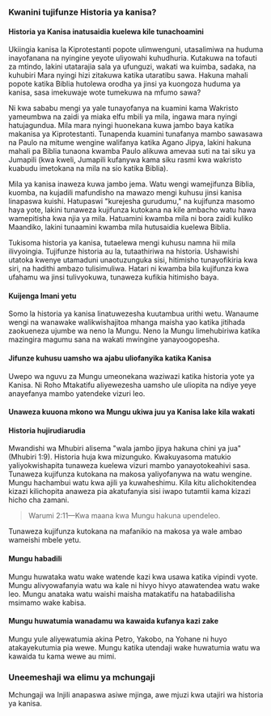 ### Kwanini tujifunze Historia ya kanisa?

#### Historia ya Kanisa inatusaidia kuelewa kile tunachoamini

Ukiingia kanisa la Kiprotestanti popote ulimwenguni, utasalimiwa na huduma inayofanana na nyingine yeyote uliyowahi kuhudhuria. Kutakuwa na tofauti za mtindo, lakini utatarajia sala ya ufunguzi, wakati wa kuimba, sadaka, na kuhubiri Mara nyingi hizi zitakuwa katika utaratibu sawa. Hakuna mahali popote katika Biblia hutolewa orodha ya jinsi ya kuongoza huduma ya kanisa, sasa imekuwaje wote tumekuwa na mfumo sawa?

Ni kwa sababu mengi ya yale tunayofanya na kuamini kama Wakristo yameumbwa na zaidi ya miaka elfu mbili ya mila, ingawa mara nyingi hatujagundua. Mila mara nyingi huonekana kuwa jambo baya katika makanisa ya Kiprotestanti. Tunapenda kuamini tunafanya mambo sawasawa na Paulo na mitume wengine walifanya katika Agano Jipya, lakini hakuna mahali pa Biblia tunaona kwamba Paulo alikuwa amevaa suti na tai siku ya Jumapili (kwa kweli, Jumapili kufanywa kama siku rasmi kwa wakristo kuabudu imetokana na mila na sio katika Biblia).

Mila ya kanisa inaweza kuwa jambo jema. Watu wengi wamejifunza Biblia, kuomba, na kujadili mafundisho na mawazo mengi kuhusu jinsi kanisa linapaswa kuishi. Hatupaswi "kurejesha gurudumu," na kujifunza masomo haya yote, lakini tunaweza kujifunza kutokana na kile ambacho watu hawa wamepitisha kwa njia ya mila. Hatuamini kwamba mila ni bora zaidi kuliko Maandiko, lakini tunaamini kwamba mila hutusaidia kuelewa Biblia.

Tukisoma historia ya kanisa, tutaelewa mengi kuhusu namna hii mila ilivyoingia. Tujifunze historia au la, tutaathiriwa na historia. Ushawishi utatoka kwenye utamaduni unaotuzunguka sisi, hitimisho tunayofikiria kwa siri, na hadithi ambazo tulisimuliwa. Hatari ni kwamba bila kujifunza kwa ufahamu wa jinsi tulivyokuwa, tunaweza kufikia hitimisho baya.

#### Kuijenga Imani yetu

Somo la historia ya kanisa linatuwezesha kuutambua urithi wetu. Wanaume wengi na wanawake walikwishajitoa mhanga maisha yao katika jitihada zaokueneza ujumbe wa neno la Mungu. Neno la Mungu limehubiriwa katika mazingira magumu sana na wakati mwingine yanayoogopesha.

#### Jifunze kuhusu uamsho wa ajabu uliofanyika katika Kanisa

Uwepo wa nguvu za Mungu umeonekana waziwazi katika historia yote ya Kanisa. Ni Roho Mtakatifu aliyewezesha uamsho ule uliopita na ndiye yeye anayefanya mambo yatendeke vizuri leo.

#### Unaweza kuuona mkono wa Mungu ukiwa juu ya Kanisa lake kila wakati

#### Historia hujirudiarudia

Mwandishi wa Mhubiri alisema "wala jambo jipya hakuna chini ya jua" (Mhubiri 1:9). Historia huja kwa mizunguko. Kwakuyasoma matukio yaliyokwishapita tunaweza kuelewa vizuri mambo yanayotokeahivi sasa. Tunaweza kujifunza kutokana na makosa yaliyofanywa na watu wengine. Mungu hachambui watu kwa ajili ya kuwaheshimu. Kila kitu alichokitendea kizazi kilichopita anaweza pia akatufanyia sisi iwapo tutamtii kama kizazi hicho cha zamani.

> Warumi 2:11&mdash;Kwa maana kwa Mungu hakuna upendeleo.

Tunaweza kujifunza kutokana na mafanikio na makosa ya wale ambao wameishi mbele yetu.

#### Mungu habadili

Mungu huwataka watu wake watende kazi kwa usawa katika vipindi vyote. Mungu alivyowafanyia watu wa kale ni hivyo hivyo atawatendea watu wake leo. Mungu anataka watu waishi maisha matakatifu na hatabadilisha msimamo wake kabisa.

#### Mungu huwatumia wanadamu wa kawaida kufanya kazi zake

Mungu yule aliyewatumia akina Petro, Yakobo, na Yohane ni huyo atakayekutumia pia wewe. Mungu katika utendaji wake huwatumia watu wa kawaida tu kama wewe au mimi.

### Uneemeshaji wa elimu ya mchungaji

Mchungaji wa Injili anapaswa asiwe mjinga, awe mjuzi kwa utajiri wa historia ya kanisa.
